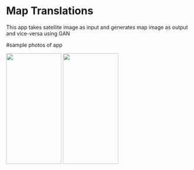 # Map Translations

This app takes satellite image as input and generates map image as output and vice-versa using GAN


#sample photos of app


<img src="https://github.com/Rishith-S/map-translations/assets/87572747/80003431-f3ca-4214-bdb4-c28c2c374567" width="150" height="300"/>
<img src="https://github.com/Rishith-S/map-translations/assets/87572747/3052bc13-050c-4768-ad86-fd44a3846b3b" width="150" height="300"/>
